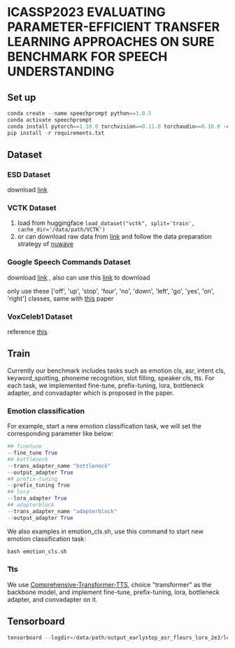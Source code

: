 # ICASSP2023 EVALUATING PARAMETER-EFFICIENT TRANSFER LEARNING APPROACHES ON SURE BENCHMARK FOR SPEECH UNDERSTANDING

## Set up
```python
conda create --name speechprompt python==3.8.5
conda activate speechprompt
conda install pytorch==1.10.0 torchvision==0.11.0 torchaudio==0.10.0 -c pytorch
pip install -r requirements.txt
```

## Dataset

### ESD Dataset
download [link](https://github.com/HLTSingapore/Emotional-Speech-Data)

### VCTK Dataset
1. load from huggingface ```load_dataset("vctk", split='train', cache_dir='/data/path/VCTK')```
2. or can download raw data from [link](https://datashare.ed.ac.uk/handle/10283/2651) and follow the data preparation strategy of [nuwave](https://github.com/mindslab-ai/nuwave)
### Google Speech Commands Dataset
download [link](http://download.tensorflow.org/data/speech_commands_v0.01.tar.gz)
, also can use this [link](https://github.com/NVIDIA/NeMo/blob/v0.10.1/examples/asr/notebooks/3_Speech_Commands_using_NeMo.ipynb) to download

only use these ['off', 'up', 'stop', 'four', 'no', 'down', 'left', 'go', 'yes', 'on', 'right'] classes, same with [this](https://arxiv.org/ftp/arxiv/papers/2101/2101.04792.pdf) paper 

### VoxCeleb1 Dataset
reference [this](https://github.com/clovaai/voxceleb_trainer)


## Train
Currently our benchmark includes tasks such as emotion cls, asr, intent cls, keyword_spotting, phoneme recognition, slot filling, speaker cls, tts. For each task, we implemented fine-tune, prefix-tuning, lora, bottleneck adapter, and convadapter which is proposed in the paper.

### Emotion classification
For example, start a new emotion classification task, we will set the corresponding parameter like below:
```python
## finetune
--fine_tune True
## bottleneck
--trans_adapter_name "bottleneck"
--output_adapter True
## prefix-tuning
--prefix_tuning True
## lora
--lora_adapter True
## adapterblock
--trans_adapter_name "adapterblock"
--output_adapter True
```

We also examples in emotion_cls.sh, use this command to start new emotion classification task:
```python
bash emotion_cls.sh
```

### Tts
We use [Comprehensive-Transformer-TTS](https://github.com/keonlee9420/Comprehensive-Transformer-TTS), choice "transformer" as the backbone model, and implement fine-tune, prefix-tuning, lora, bottleneck adapter, and convadapter on it.


## Tensorboard
```python
tensorboard --logdir=/data/path/output_earlystop_asr_fleurs_lora_2e3/log --bind_all
```
